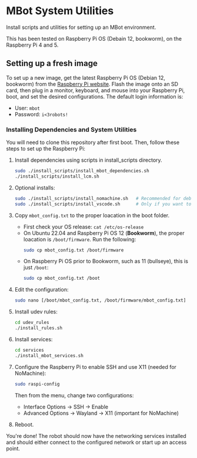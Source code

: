 # MBot System Utilities
Install scripts and utilities for setting up an MBot environment.

This has been tested on Raspberry Pi OS (Debain 12, bookworm), on the Raspberry Pi 4 and 5.

## Setting up a fresh image

To set up a new image, get the latest Raspberry Pi OS (Debian 12, bookworm) from the [Raspberry Pi website](https://www.raspberrypi.com/software/operating-systems/). Flash the image onto an SD card, then plug in a monitor, keyboard, and mouse into your Raspberry Pi, boot, and set the desired configurations. The default login information is:
* User: `mbot`
* Password: `i<3robots!`

### Installing Dependencies and System Utilities

You will need to clone this repository after first boot. Then, follow these steps to set up the Raspberry Pi:

1. Install dependencies using scripts in install_scripts directory.
    ```bash
    sudo ./install_scripts/install_mbot_dependencies.sh
    ./install_scripts/install_lcm.sh
    ```

2. Optional installs:
    ```bash
    sudo ./install_scripts/install_nomachine.sh   # Recommended for debugging.
    sudo ./install_scripts/install_vscode.sh      # Only if you want to develop on the Pi.
    ```

3. Copy `mbot_config.txt` to the proper loacation in the boot folder.
    - First check your OS release: `cat /etc/os-release`
    - On Ubuntu 22.04 and Raspberry Pi OS 12 (**Bookworm**), the proper loacation is `/boot/firmware`. Run the following:
        ```bash
        sudo cp mbot_config.txt /boot/firmware
        ```
    - On Raspberry Pi OS prior to Bookworm, such as 11 (bullseye), this is just `/boot`:
        ```bash
        sudo cp mbot_config.txt /boot
        ```

4. Edit the configuration:
    ```bash
    sudo nano [/boot/mbot_config.txt, /boot/firmware/mbot_config.txt]
    ```

5. Install udev rules:
    ```bash
    cd udev_rules
    ./install_rules.sh
    ```

6. Install services:
    ```bash
    cd services
    ./install_mbot_services.sh
    ```

7. Configure the Raspberry Pi to enable SSH and use X11 (needed for NoMachine):
   ```bash
   sudo raspi-config
   ```
   Then from the menu, change two configurations:
   * Interface Options -> SSH -> Enable
   * Advanced Options -> Wayland -> X11 (important for NoMachine)
    
8. Reboot.

You're done! The robot should now have the networking services installed and should either connect to the configured network or start up an access point.
